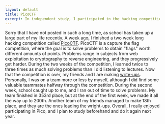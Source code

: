 ```yaml
---
layout: default
title: PicoCTF
excerpt: In independent study, I participated in the hacking competition [PicoCTF](https://picoctf.com/).
---
```


Sorry that I have not posted in such a long time, as school has taken up a large part of my life recently. A week ago, I finished a two week long hacking competition called [PicoCTF](https://picoctf.com/). PicoCTF is a capture the flag competition, where the goal is to solve problems to obtain "flags" worth different amounts of points. Problems range in subjects from web exploitation to cryptography to reverse engineering, and they progressively get harder. During the two weeks of the competition, I learned twice to three times as much solving problems than I did listening to lectures. Now that the competition is over, my friends and I are making [write-ups](http://ehsandev.com/pico2014/). Personally, I was on a team more or less by myself, although I did find some valuable teammates halfway through the competition. During the second week, school caught up to me, and I ran out of time to solve problems. My team finished in 353rd place, but at the end of the first week, we made it all the way up to 200th. Another team of my friends managed to make 18th place, and they are the ones leading the wright-ups. Overall, I really enjoyed participating in Pico, and I plan to study beforehand and do it again next year.
